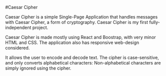 #Caesar Cipher

Caesar Cipher is a simple Single-Page Application that handles messages with Caesar Cipher, a form of cryptography. Caesar Cipher is my first fully-independent project.

Caesar Cipher is made mostly using React and Boostrap, with very minor HTML and CSS. The application also has responsive web-design considered.

It allows the user to encode and decode text. The cipher is case-sensitive, and only converts alphabetical characters: Non-alphabetical characters are simply ignored using the cipher.


